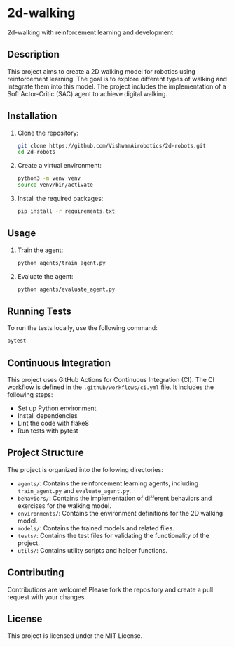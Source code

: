 # 2d-walking

2d-walking with reinforcement learning and development

## Description

This project aims to create a 2D walking model for robotics using reinforcement learning. The goal is to explore different types of walking and integrate them into this model. The project includes the implementation of a Soft Actor-Critic (SAC) agent to achieve digital walking.

## Installation

1. Clone the repository:
   ```bash
   git clone https://github.com/VishwamAirobotics/2d-robots.git
   cd 2d-robots
   ```

2. Create a virtual environment:
   ```bash
   python3 -m venv venv
   source venv/bin/activate
   ```

3. Install the required packages:
   ```bash
   pip install -r requirements.txt
   ```

## Usage

1. Train the agent:
   ```bash
   python agents/train_agent.py
   ```

2. Evaluate the agent:
   ```bash
   python agents/evaluate_agent.py
   ```

## Running Tests

To run the tests locally, use the following command:
```bash
pytest
```

## Continuous Integration

This project uses GitHub Actions for Continuous Integration (CI). The CI workflow is defined in the `.github/workflows/ci.yml` file. It includes the following steps:
- Set up Python environment
- Install dependencies
- Lint the code with flake8
- Run tests with pytest

## Project Structure

The project is organized into the following directories:
- `agents/`: Contains the reinforcement learning agents, including `train_agent.py` and `evaluate_agent.py`.
- `behaviors/`: Contains the implementation of different behaviors and exercises for the walking model.
- `environments/`: Contains the environment definitions for the 2D walking model.
- `models/`: Contains the trained models and related files.
- `tests/`: Contains the test files for validating the functionality of the project.
- `utils/`: Contains utility scripts and helper functions.

## Contributing

Contributions are welcome! Please fork the repository and create a pull request with your changes.

## License

This project is licensed under the MIT License.
